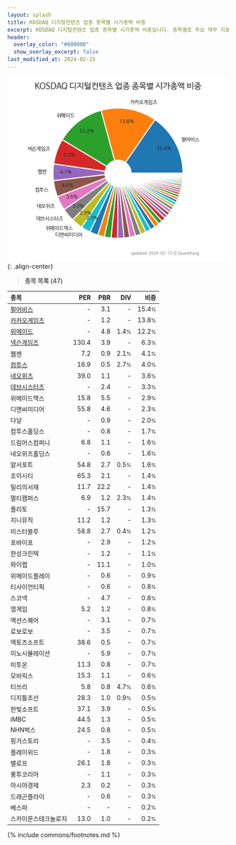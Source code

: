 ```yaml
---
layout: splash
title: KOSDAQ 디지털컨텐츠 업종 종목별 시가총액 비중
excerpt: KOSDAQ 디지털컨텐츠 업종 종목별 시가총액 비중입니다. 종목별로 주요 재무 지표를 함께 표시합니다.
header:
  overlay_color: "#800000"
  show_overlay_excerpt: false
last_modified_at: 2024-02-15
---
```



![KOSDAQ 디지털컨텐츠 업종 종목별 시가총액 비중](/stats/sector/images/kosdaq_업종_디지털컨텐츠_종목.png){: .align-center}


> **종목 목록 (47)**<a id="list"></a>

| **종목** | **PER** | **PBR** | **DIV** | **비중** |
| :------- | ------: | ------: | ------: | -------: |
| [펄어비스](/263750/) | - | 3.1 | - | 15.4<small>%</small> |
| [카카오게임즈](/293490/) | - | 1.2 | - | 13.8<small>%</small> |
| [위메이드](/112040/) | - | 4.8 | 1.4<small>%</small> | 12.2<small>%</small> |
| [넥슨게임즈](/225570/) | 130.4 | 3.9 | - | 6.3<small>%</small> |
| 웹젠 | 7.2 | 0.9 | 2.1<small>%</small> | 4.1<small>%</small> |
| [컴투스](/078340/) | 16.9 | 0.5 | 2.7<small>%</small> | 4.0<small>%</small> |
| [네오위즈](/095660/) | 39.0 | 1.1 | - | 3.6<small>%</small> |
| [데브시스터즈](/194480/) | - | 2.4 | - | 3.3<small>%</small> |
| 위메이드맥스 | 15.8 | 5.5 | - | 2.9<small>%</small> |
| 디앤씨미디어 | 55.8 | 4.6 | - | 2.3<small>%</small> |
| 다날 | - | 0.9 | - | 2.0<small>%</small> |
| 컴투스홀딩스 | - | 0.8 | - | 1.7<small>%</small> |
| 드림어스컴퍼니 | 6.8 | 1.1 | - | 1.6<small>%</small> |
| 네오위즈홀딩스 | - | 0.6 | - | 1.6<small>%</small> |
| 알서포트 | 54.8 | 2.7 | 0.5<small>%</small> | 1.6<small>%</small> |
| 조이시티 | 65.3 | 2.1 | - | 1.4<small>%</small> |
| 밀리의서재 | 11.7 | 22.2 | - | 1.4<small>%</small> |
| 멀티캠퍼스 | 6.9 | 1.2 | 2.3<small>%</small> | 1.4<small>%</small> |
| 플리토 | - | 15.7 | - | 1.3<small>%</small> |
| 지니뮤직 | 11.2 | 1.2 | - | 1.3<small>%</small> |
| 미스터블루 | 58.8 | 2.7 | 0.4<small>%</small> | 1.2<small>%</small> |
| 포바이포 | - | 2.9 | - | 1.2<small>%</small> |
| 한성크린텍 | - | 1.2 | - | 1.1<small>%</small> |
| 와이랩 | - | 11.1 | - | 1.0<small>%</small> |
| 위메이드플레이 | - | 0.6 | - | 0.9<small>%</small> |
| 티사이언티픽 | - | 0.6 | - | 0.8<small>%</small> |
| 스코넥 | - | 4.7 | - | 0.8<small>%</small> |
| 엠게임 | 5.2 | 1.2 | - | 0.8<small>%</small> |
| 액션스퀘어 | - | 3.1 | - | 0.7<small>%</small> |
| 로보로보 | - | 3.5 | - | 0.7<small>%</small> |
| 액토즈소프트 | 38.6 | 0.5 | - | 0.7<small>%</small> |
| 이노시뮬레이션 | - | 5.9 | - | 0.7<small>%</small> |
| 미투온 | 11.3 | 0.8 | - | 0.7<small>%</small> |
| 모비릭스 | 15.3 | 1.1 | - | 0.6<small>%</small> |
| 티쓰리 | 5.8 | 0.8 | 4.7<small>%</small> | 0.6<small>%</small> |
| 디지틀조선 | 28.3 | 1.0 | 0.9<small>%</small> | 0.5<small>%</small> |
| 한빛소프트 | 37.1 | 3.9 | - | 0.5<small>%</small> |
| iMBC | 44.5 | 1.3 | - | 0.5<small>%</small> |
| NHN벅스 | 24.5 | 0.8 | - | 0.5<small>%</small> |
| 핑거스토리 | - | 3.5 | - | 0.4<small>%</small> |
| 플레이위드 | - | 1.8 | - | 0.3<small>%</small> |
| 밸로프 | 26.1 | 1.8 | - | 0.3<small>%</small> |
| 룽투코리아 | - | 1.1 | - | 0.3<small>%</small> |
| 아시아경제 | 2.3 | 0.2 | - | 0.3<small>%</small> |
| 드래곤플라이 | - | 0.6 | - | 0.3<small>%</small> |
| 베스파 | - | - | - | 0.2<small>%</small> |
| 스카이문스테크놀로지 | 13.0 | 1.0 | - | 0.2<small>%</small> |

{% include commons/footnotes.md %}